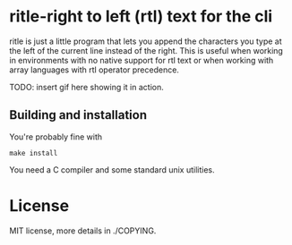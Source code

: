 ritle-right to left (rtl) text for the cli
====================================

ritle is just a little program that lets you append
the characters you type at the left of the current
line instead of the right. This is useful when working
in environments with no native support for rtl text
or when working with array languages with rtl operator
precedence.

TODO: insert gif here showing it in action.

Building and installation
-------------------------

You're probably fine with

	make install

You need a C compiler and some standard unix
utilities.

License
=======

MIT license, more details in ./COPYING.

